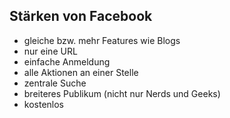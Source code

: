 ## Stärken von Facebook

* gleiche bzw. mehr Features wie Blogs
* nur eine URL
* einfache Anmeldung
* alle Aktionen an einer Stelle
* zentrale Suche
* breiteres Publikum (nicht nur Nerds und Geeks)
* kostenlos
